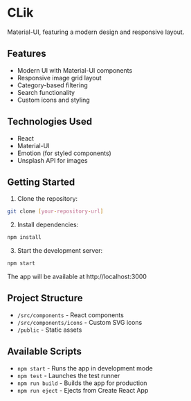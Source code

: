 # CLik

Material-UI, featuring a modern design and responsive layout.

## Features

- Modern UI with Material-UI components
- Responsive image grid layout
- Category-based filtering
- Search functionality
- Custom icons and styling

## Technologies Used

- React
- Material-UI
- Emotion (for styled components)
- Unsplash API for images

## Getting Started

1. Clone the repository:
```bash
git clone [your-repository-url]
```

2. Install dependencies:
```bash
npm install
```

3. Start the development server:
```bash
npm start
```

The app will be available at http://localhost:3000

## Project Structure

- `/src/components` - React components
- `/src/components/icons` - Custom SVG icons
- `/public` - Static assets

## Available Scripts

- `npm start` - Runs the app in development mode
- `npm test` - Launches the test runner
- `npm run build` - Builds the app for production
- `npm run eject` - Ejects from Create React App 

